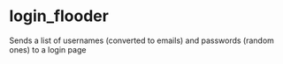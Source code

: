 # login_flooder
Sends a list of usernames (converted to emails) and passwords (random ones) to a login page
